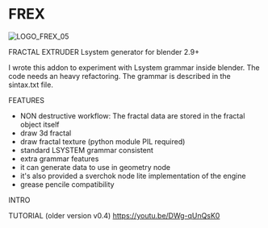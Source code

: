 # FREX
![LOGO_FREX_05](https://user-images.githubusercontent.com/8501792/189192991-7e9d27b5-b2c9-42c0-90f9-06a463db4919.jpg)

FRACTAL EXTRUDER
Lsystem generator for blender 2.9+

I wrote this addon to experiment with Lsystem grammar inside blender.
The code needs an heavy refactoring.
The grammar is described in the sintax.txt file.

FEATURES

- NON destructive workflow: The fractal data are stored in the fractal object itself
- draw 3d fractal
- draw fractal texture (python module PIL required) 
- standard LSYSTEM grammar consistent
- extra grammar features
- it can generate data to use in geometry node 
- it's also provided a sverchok node lite implementation of the engine
- grease pencile compatibility


INTRO


TUTORIAL (older version v0.4)
https://youtu.be/DWg-qUnQsK0


